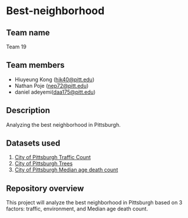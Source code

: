 # Best-neighborhood

## Team name
Team 19

## Team members
* Hiuyeung Kong (hik40@pitt.edu)
* Nathan Poje (nep72@pitt.edu)
* daniel adeyemi(daa175@pitt.edu)

## Description
Analyzing the best neighborhood in Pittsburgh.

## Datasets used
1. [City of Pittsburgh Traffic Count](https://data.wprdc.org/dataset/traffic-count-data-city-of-pittsburgh)
2. [City of Pittsburgh Trees](https://data.wprdc.org/dataset/city-trees)
3. [City of Pittsburgh Median age death count](https://data.wprdc.org/dataset/median-age-death)

## Repository overview
This project will analyze the best neighborhood in Pittsburgh based on 3 factors: traffic, environment, and Median age death count.

